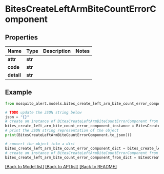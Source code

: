 # BitesCreateLeftArmBiteCountErrorComponent


## Properties

Name | Type | Description | Notes
------------ | ------------- | ------------- | -------------
**attr** | **str** |  | 
**code** | **str** |  | 
**detail** | **str** |  | 

## Example

```python
from mosquito_alert.models.bites_create_left_arm_bite_count_error_component import BitesCreateLeftArmBiteCountErrorComponent

# TODO update the JSON string below
json = "{}"
# create an instance of BitesCreateLeftArmBiteCountErrorComponent from a JSON string
bites_create_left_arm_bite_count_error_component_instance = BitesCreateLeftArmBiteCountErrorComponent.from_json(json)
# print the JSON string representation of the object
print(BitesCreateLeftArmBiteCountErrorComponent.to_json())

# convert the object into a dict
bites_create_left_arm_bite_count_error_component_dict = bites_create_left_arm_bite_count_error_component_instance.to_dict()
# create an instance of BitesCreateLeftArmBiteCountErrorComponent from a dict
bites_create_left_arm_bite_count_error_component_from_dict = BitesCreateLeftArmBiteCountErrorComponent.from_dict(bites_create_left_arm_bite_count_error_component_dict)
```
[[Back to Model list]](../README.md#documentation-for-models) [[Back to API list]](../README.md#documentation-for-api-endpoints) [[Back to README]](../README.md)


